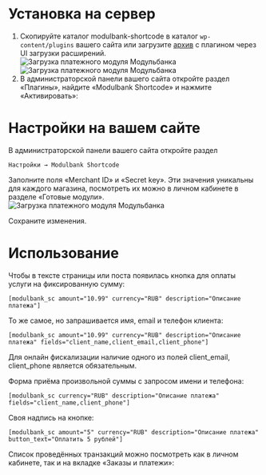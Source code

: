 Установка на сервер
===================

1. Скопируйте каталог modulbank-shortcode в каталог `wp-content/plugins` вашего сайта или загрузите [архив](https://github.com/modulbank-pay/modulbank-wordpress-shorcode/releases/download/v2.2/modulbank-shortcode_2.2.zip) с плагином через UI загрузки расширений.
![Загрузка платежного модуля Модульбанка](https://modulbank-pay.github.io/screenshots/wordpress-shortcode/1.png)
![Загрузка платежного модуля Модульбанка](https://modulbank-pay.github.io/screenshots/wordpress-shortcode/2.png)
2. В администраторской панели вашего сайта откройте раздел «Плагины», найдите «Modulbank Shortcode» и нажмите «Активировать»:


Настройки на вашем сайте
========================

В администраторской панели вашего сайта откройте раздел

    Настройки → Modulbank Shortcode

Заполните поля «Merchant ID» и «Secret key». Эти значения уникальны для каждого магазина, посмотреть их можно в личном
кабинете в разделе «Готовые модули».
![Загрузка платежного модуля Модульбанка](https://modulbank-pay.github.io/screenshots/wordpress-shortcode/3.png)

Сохраните изменения.

Использование
=============
Чтобы в тексте страницы или поста появилась кнопка для оплаты услуги на фиксированную сумму:
```
[modulbank_sc amount="10.99" currency="RUB" description="Описание платежа"]
```

То же самое, но запрашивается имя, email и телефон клиента:

```
[modulbank_sc amount="10.99" currency="RUB" description="Описание платежа" fields="client_name,client_email,client_phone"]
```
Для онлайн фискализации наличие одного из полей client_email, client_phone является обязательным.

Форма приёма произвольной суммы с запросом имени и телефона:
```
[modulbank_sc currency="RUB" description="Описание платежа" fields="client_name,client_phone"]
```

Своя надпись на кнопке:
```
[modulbank_sc amount="5" currency="RUB" description="Описание платежа" button_text="Оплатить 5 рублей"]
```

Список проведённых транзакций можно посмотреть как в личном кабинете, так и на вкладке «Заказы и платежи»:
